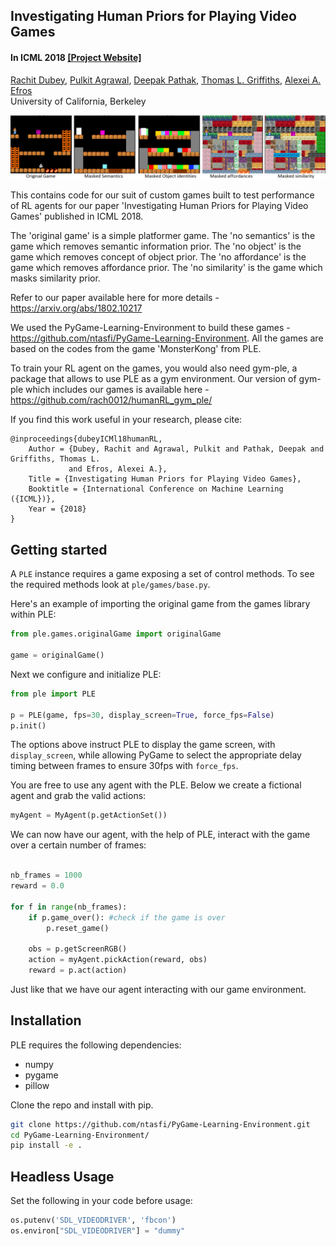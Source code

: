 ## Investigating Human Priors for Playing Video Games ##
#### In ICML 2018 [[Project Website]](https://rach0012.github.io/humanRL_website/) 
[Rachit Dubey](http://cocosci.berkeley.edu/rachit/), [Pulkit Agrawal](https://people.eecs.berkeley.edu/~pulkitag/), [Deepak Pathak](https://people.eecs.berkeley.edu/~pathak/), [Thomas L. Griffiths](http://cocosci.berkeley.edu/tom/tom.php), [Alexei A. Efros](https://people.eecs.berkeley.edu/~efros/)<br/>
University of California, Berkeley<br/>

![Games](screens.png?raw=True "Games!")

This contains code for our suit of custom games built to test performance of RL agents for our paper 'Investigating Human Priors for Playing Video Games' published in ICML 2018.

The 'original game' is a simple platformer game. The 'no semantics' is the game which removes semantic information prior. The 'no object' is the game which removes concept of object prior. The 'no affordance' is the game which removes affordance prior. The 'no similarity' is the game which masks similarity prior. 

Refer to our paper available here for more details - https://arxiv.org/abs/1802.10217

We used the PyGame-Learning-Environment to build these games - https://github.com/ntasfi/PyGame-Learning-Environment. 
All the games are based on the codes from the game 'MonsterKong' from PLE. 

To train your RL agent on the games, you would also need gym-ple, a package that allows to use PLE as a gym environment. Our version of gym-ple which includes our games is available here - https://github.com/rach0012/humanRL_gym_ple/

If you find this work useful in your research, please cite:

    @inproceedings{dubeyICMl18humanRL,
        Author = {Dubey, Rachit and Agrawal, Pulkit and Pathak, Deepak and Griffiths, Thomas L.
                 and Efros, Alexei A.},
        Title = {Investigating Human Priors for Playing Video Games},
        Booktitle = {International Conference on Machine Learning ({ICML})},
        Year = {2018}
    }


## Getting started

A `PLE` instance requires a game exposing a set of control methods. To see the required methods look at `ple/games/base.py`. 

Here's an example of importing the original game from the games library within PLE:

```python
from ple.games.originalGame import originalGame

game = originalGame()
```

Next we configure and initialize PLE:

```python
from ple import PLE

p = PLE(game, fps=30, display_screen=True, force_fps=False)
p.init()
```

The options above instruct PLE to display the game screen, with `display_screen`, while allowing PyGame to select the appropriate delay timing between frames to ensure 30fps with `force_fps`.

You are free to use any agent with the PLE. Below we create a fictional agent and grab the valid actions:

```python
myAgent = MyAgent(p.getActionSet())
```

We can now have our agent, with the help of PLE, interact with the game over a certain number of frames:

```python

nb_frames = 1000
reward = 0.0

for f in range(nb_frames):
	if p.game_over(): #check if the game is over
		p.reset_game()

	obs = p.getScreenRGB()
	action = myAgent.pickAction(reward, obs)
	reward = p.act(action)

```

Just like that we have our agent interacting with our game environment.

## Installation

PLE requires the following dependencies:
* numpy
* pygame
* pillow

Clone the repo and install with pip.

```bash
git clone https://github.com/ntasfi/PyGame-Learning-Environment.git
cd PyGame-Learning-Environment/
pip install -e .
``` 

## Headless Usage

Set the following in your code before usage:
```python
os.putenv('SDL_VIDEODRIVER', 'fbcon')
os.environ["SDL_VIDEODRIVER"] = "dummy"
```
